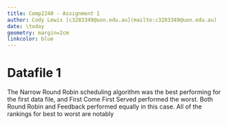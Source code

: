```yaml
---
title: Comp2240 - Assignment 1
author: Cody Lewis [c3283349@uon.edu.au](mailto:c3283349@uon.edu.au)
date: \today
geometry: margin=2cm
linkcolor: blue
---
```


# Datafile 1

The Narrow Round Robin scheduling algorithm was the best performing for the
first data file, and First Come First Served performed the worst. Both Round
Robin and Feedback performed equally in this case. All of the rankings for best
to worst are notably
